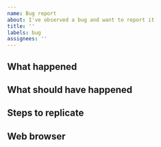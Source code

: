 ```yaml
---
name: Bug report
about: I've observed a bug and want to report it
title: ''
labels: bug
assignees: ''
---
```


## What happened

<!-- Describe the bug you have observed. Be as specific as you can. It helps to describe any actions you've taken, as well as what you saw. -->

## What should have happened

<!-- Describe what behaviour you expected to see instead. Again, be as specific as you can. -->

## Steps to replicate

<!-- It's very difficult to investigate or fix a bug without knowing how to replicate it. Please be as detailed as you can in describing how to replicate the bug. -->

## Web browser

<!-- Sometimes, a bug only happens on a specific browser. Please specify what web browser you observed the bug in (e.g. Google Chrome, Mozilla Firefox) and what version it is. You can usually find the version through a "Help" or "About" menu. -->
